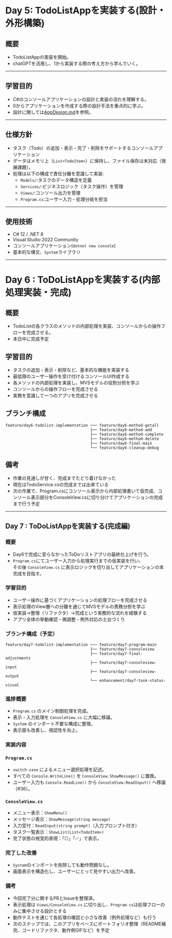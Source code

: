 # Day 5: TodoListAppを実装する(設計・外形構築)

## 概要
- TodoListAppの実装を開始。
- chatGPTを活用し、1から実装する際の考え方から学んでいく。

---

## 学習目的
- C#のコンソールアプリケーションの設計と実装の流れを理解する。
- 0からアプリケーションを作成する際の設計手法を重点的に学ぶ。
- 設計に関しては[AppDesign.md](./AppDesign.md)を参照。

---

## 仕様方針
- タスク（Todo）の追加・表示・完了・削除をサポートするコンソールアプリケーション
- データはメモリ上（`List<TodoItem>`）に保持し、ファイル保存は未対応（発展課題）。
- 処理は以下の構成で責任分離を意識して実装:
  - `Models/`:タスクのデータ構造を定義
  - `Services/`:ビジネスロジック（タスク操作）を管理
  - `Views/`:コンソール出力を管理
  - `Program.cs`:ユーザー入力・処理分岐を担当

---

## 使用技術
- C# 12 / .NET 8
- Visual Studio 2022 Community
- コンソールアプリケーション(`dotnet new console`)
- 基本的な構文、`System`ライブラリ

---

# Day 6 : ToDoListAppを実装する(内部処理実装・完成)

## 概要
- TodoListの各クラスのメソッドの内部処理を実装、コンソールからの操作フローを完成させる。
- 本日中に完成予定

## 学習目的
- タスクの追加・表示・削除など、基本的な機能を実装する
- 最低限のユーザー操作を受け付けるコンソールUI作成する
- 各メソッドの内部処理を実装し、MVSモデルの役割分担を学ぶ
- コンソールからの操作フローを完成させる
- 実務を意識して一つのアプリを完成させる

## ブランチ構成
```
feature/day6-todolist-implementation ─── feature/day6-method-getall
                                     ├── feature/day6-method-add
                                     ├── feature/day6-method-complete
                                     ├── feature/day6-method-delete
                                     ├── feature/day6-final-main
                                     └── feature/day6-cleanup-debug

```

## 備考
- 作業の見通しが甘く、完成までたどり着けなかった
- 現在はTodoService.csの完成までは出来ている
- 次の作業で、Program.csにコンソール表示から内部処理書いて仮完成、コンソール表示部分をConsoleView.csに切り分けてアプリケーションの完成まで行う予定

---

## Day 7 : ToDoListAppを実装する(完成編)

### 概要
- Day6で完成に至らなかったToDoリストアプリの最終仕上げを行う。
- `Program.cs`にてユーザー入力から処理実行までの仮実装を行い、  
  その後 `ConsoleView.cs` に表示ロジックを切り出してアプリケーションの本完成を目指す。

### 学習目的
- ユーザー操作に基づくアプリケーションの処理フローを完成させる
- 表示処理のView層への分離を通じてMVSモデルの責務分担を学ぶ
- 仮実装→整理（リファクタ）→完成という実務的な流れを経験する
- アプリ全体の挙動確認・微調整・例外対応の土台づくり

### ブランチ構成（予定）
```
feature/day7-todolist-implementation ─── feature/day7-program-main
                                     ├── feature/day7-consoleview
                                     ├── feature/day7-final-adjustments
                                     ├── feature/day7-consoleview-input
                                     ├── feature/day7-consoleview-output
                                     └── enhancement/day7-task-status-visual
```

### 進捗概要
- `Program.cs` のメイン制御処理を完成。
- 表示・入力処理を `ConsoleView.cs` に大幅に移譲。
- `System` のインポート不要な構成に整理。
- 表示面も改善し、視認性を向上。

### 実装内容
### `Program.cs`
- `switch-case` によるメニュー選択処理を記述。
- すべての `Console.WriteLine()` を `ConsoleView.ShowMessage()` に置換。
- ユーザー入力も `Console.ReadLine()` から `ConsoleView.ReadInput()` へ移譲（#36）。

### `ConsoleView.cs`
- メニュー表示：`ShowMenu()`
- メッセージ表示：`ShowMessage(string message)`
- 入力受付：`ReadInput(string prompt)`（入力プロンプト付き）
- タスク一覧表示：`ShowList(List<TodoItem>)`
- 完了状態の視覚的表現：「☐」「✅」で表示。

### 完了した改善
- `System`のインポートを削除しても動作問題なし。
- 画面表示を構造化し、ユーザーにとって見やすい出力へ改善。

### 備考
- 今回完了分に関するPRとIssueを整理済。
- 表示処理は `Views/ConsoleView.cs` に切り出し、`Program.cs`は処理フローのみに集中させる設計とする
- 動作テストを通じて各処理の確認と小さな改善（例外処理など）も行う
- 次のステップでは、このアプリをベースにポートフォリオ整理（README補完、コードリファクタ、動作例GIFなど）を予定
